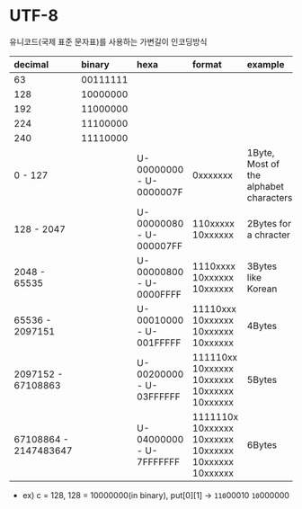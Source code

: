 

# UTF-8

유니코드(국제 표준 문자표)를 사용하는 가변길이 인코딩방식

| decimal| binary | hexa | format | example |
|:---|:---|:---|:---|:---|
| 63	 |	00111111 | | | |
| 128	|	10000000 | | | | | 
| 192	|	11000000 | | | | |
| 224	|	11100000 | | | | |
| 240	|	11110000 | | | | |
| 0 - 127 | | U-00000000 - U-0000007F  | 0xxxxxxx | 1Byte, Most of the alphabet characters |
| 128 - 2047 | | U-00000080 - U-000007FF | 110xxxxx 10xxxxxx | 2Bytes for a chracter |
| 2048 - 65535	| | U-00000800 - U-0000FFFF | 1110xxxx 10xxxxxx 10xxxxxx | 3Bytes like Korean |
| 65536 - 2097151 | | U-00010000 - U-001FFFFF| 11110xxx 10xxxxxx 10xxxxxx 10xxxxxx | 4Bytes |
| 2097152 - 67108863 | |  U-00200000 - U-03FFFFFF | 111110xx 10xxxxxx 10xxxxxx 10xxxxxx 10xxxxxx | 5Bytes |
| 67108864 - 2147483647 | | U-04000000 - U-7FFFFFFF | 1111110x 10xxxxxx 10xxxxxx 10xxxxxx 10xxxxxx 10xxxxxx | 6Bytes |


* ex) c = 128, 128 = 10000000(in binary), put[0][1] -> `110`00010 `10`000000

